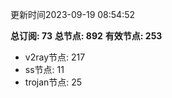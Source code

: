 更新时间2023-09-19 08:54:52

**总订阅: 73**
**总节点: 892**
**有效节点: 253**
- v2ray节点: 217
- ss节点: 11
- trojan节点: 25
